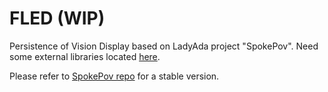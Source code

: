 FLED (WIP)
==========

Persistence of Vision Display based on LadyAda project "SpokePov".
Need some external libraries located [here](https://github.com/robertcasanova/attiny2313-lib).

Please refer to [SpokePov repo](https://github.com/evan-arm/spokepov-firmware) for a stable version.
